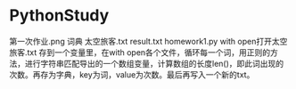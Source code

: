 # PythonStudy
第一次作业.png 词典 太空旅客.txt result.txt homework1.py 
with open打开太空旅客.txt 存到一个变量里，在with open各个文件，循环每一个词，用正则的方法，进行字符串匹配导出的一个数组变量，计算数组的长度len()，即此词出现的次数。再存为字典，key为词，value为次数。最后再写入一个新的txt。
